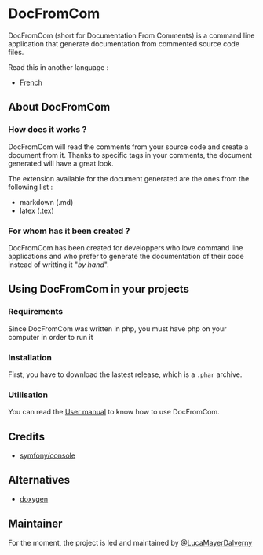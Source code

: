 # DocFromCom

DocFromCom (short for Documentation From Comments) is a command line application that generate documentation from commented source code files.  

Read this in another language :

+ [French](https://github.com/LucaMayerDalverny/DocFromCom/blob/master/README_FR.md)

## About DocFromCom

### How does it works ?

DocFromCom will read the comments from your source code and create a document from it. Thanks to specific tags in your comments, the document generated will have a great look.

The extension available for the document generated are the ones from the following list :

+ markdown (.md)
+ latex (.tex)

### For whom has it been created ?

DocFromCom has been created for developpers who love command line applications and who prefer to generate the documentation of their code instead of writting it "*by hand*".

## Using DocFromCom in your projects

### Requirements

Since DocFromCom was written in php, you must have php on your computer in order to run it

### Installation

First, you have to download the lastest release, which is a `.phar` archive.

### Utilisation

You can read the [User manual](https://github.com/LucaMayerDalverny/DocFromCom/blob/master/USER_MANUAL.md) to know how to use DocFromCom.  

## Credits

+ [symfony/console](https://github.com/symfony/console)

## Alternatives

+ [doxygen](https://github.com/doxygen/doxygen)

## Maintainer

For the moment, the project is led and maintained by [@LucaMayerDalverny](https://github.com/LucaMayerDalverny)
